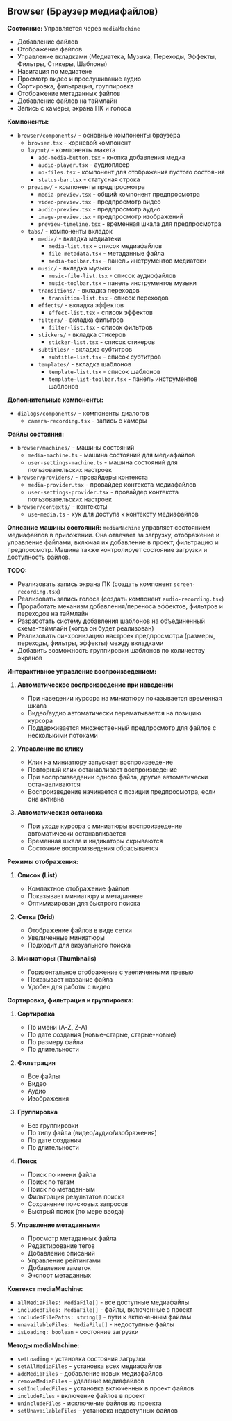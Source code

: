 ## Browser (Браузер медиафайлов)

**Состояние:** Управляется через `mediaMachine`

- Добавление файлов
- Отображение файлов
- Управление вкладками (Медиатека, Музыка, Переходы, Эффекты, Фильтры, Стикеры, Шаблоны)
- Навигация по медиатеке
- Просмотр видео и прослушивание аудио
- Сортировка, фильтрация, группировка
- Отображение метаданных файлов
- Добавление файлов на таймлайн
- Запись с камеры, экрана ПК и голоса

**Компоненты:**

- `browser/components/` - основные компоненты браузера
  - `browser.tsx` - корневой компонент
  - `layout/` - компоненты макета
    - `add-media-button.tsx` - кнопка добавления медиа
    - `audio-player.tsx` - аудиоплеер
    - `no-files.tsx` - компонент для отображения пустого состояния
    - `status-bar.tsx` - статусная строка
  - `preview/` - компоненты предпросмотра
    - `media-preview.tsx` - общий компонент предпросмотра
    - `video-preview.tsx` - предпросмотр видео
    - `audio-preview.tsx` - предпросмотр аудио
    - `image-preview.tsx` - предпросмотр изображений
    - `preview-timeline.tsx` - временная шкала для предпросмотра
  - `tabs/` - компоненты вкладок
    - `media/` - вкладка медиатеки
      - `media-list.tsx` - список медиафайлов
      - `file-metadata.tsx` - метаданные файла
      - `media-toolbar.tsx` - панель инструментов медиатеки
    - `music/` - вкладка музыки
      - `music-file-list.tsx` - список аудиофайлов
      - `music-toolbar.tsx` - панель инструментов музыки
    - `transitions/` - вкладка переходов
      - `transition-list.tsx` - список переходов
    - `effects/` - вкладка эффектов
      - `effect-list.tsx` - список эффектов
    - `filters/` - вкладка фильтров
      - `filter-list.tsx` - список фильтров
    - `stickers/` - вкладка стикеров
      - `sticker-list.tsx` - список стикеров
    - `subtitles/` - вкладка субтитров
      - `subtitle-list.tsx` - список субтитров
    - `templates/` - вкладка шаблонов
      - `template-list.tsx` - список шаблонов
      - `template-list-toolbar.tsx` - панель инструментов шаблонов

**Дополнительные компоненты:**

- `dialogs/components/` - компоненты диалогов
  - `camera-recording.tsx` - запись с камеры

**Файлы состояния:**

- `browser/machines/` - машины состояний
  - `media-machine.ts` - машина состояний для медиафайлов
  - `user-settings-machine.ts` - машина состояний для пользовательских настроек
- `browser/providers/` - провайдеры контекста
  - `media-provider.tsx` - провайдер контекста медиафайлов
  - `user-settings-provider.tsx` - провайдер контекста пользовательских настроек
- `browser/contexts/` - контексты
  - `use-media.ts` - хук для доступа к контексту медиафайлов

**Описание машины состояний:**
`mediaMachine` управляет состоянием медиафайлов в приложении. Она отвечает за загрузку, отображение и управление файлами, включая их добавление в проект, фильтрацию и предпросмотр. Машина также контролирует состояние загрузки и доступность файлов.

**TODO:**

- Реализовать запись экрана ПК (создать компонент `screen-recording.tsx`)
- Реализовать запись голоса (создать компонент `audio-recording.tsx`)
- Проработать механизм добавления/переноса эффектов, фильтров и переходов на таймлайн
- Разработать систему добавления шаблонов на объединенный схема-таймлайн (когда он будет реализован)
- Реализовать синхронизацию настроек предпросмотра (размеры, переходы, фильтры, эффекты) между вкладками
- Добавить возможность группировки шаблонов по количеству экранов

**Интерактивное управление воспроизведением:**

1. **Автоматическое воспроизведение при наведении**

   - При наведении курсора на миниатюру показывается временная шкала
   - Видео/аудио автоматически перематывается на позицию курсора
   - Поддерживается множественный предпросмотр для файлов с несколькими потоками

2. **Управление по клику**

   - Клик на миниатюру запускает воспроизведение
   - Повторный клик останавливает воспроизведение
   - При воспроизведении одного файла, другие автоматически останавливаются
   - Воспроизведение начинается с позиции предпросмотра, если она активна

3. **Автоматическая остановка**
   - При уходе курсора с миниатюры воспроизведение автоматически останавливается
   - Временная шкала и индикаторы скрываются
   - Состояние воспроизведения сбрасывается

**Режимы отображения:**

1. **Список (List)**

   - Компактное отображение файлов
   - Показывает миниатюру и метаданные
   - Оптимизирован для быстрого поиска

2. **Сетка (Grid)**

   - Отображение файлов в виде сетки
   - Увеличенные миниатюры
   - Подходит для визуального поиска

3. **Миниатюры (Thumbnails)**
   - Горизонтальное отображение с увеличенными превью
   - Показывает название файла
   - Удобен для работы с видео

**Сортировка, фильтрация и группировка:**

1. **Сортировка**

   - По имени (A-Z, Z-A)
   - По дате создания (новые-старые, старые-новые)
   - По размеру файла
   - По длительности

2. **Фильтрация**

   - Все файлы
   - Видео
   - Аудио
   - Изображения

3. **Группировка**

   - Без группировки
   - По типу файла (видео/аудио/изображения)
   - По дате создания
   - По длительности

4. **Поиск**

   - Поиск по имени файла
   - Поиск по тегам
   - Поиск по метаданным
   - Фильтрация результатов поиска
   - Сохранение поисковых запросов
   - Быстрый поиск (по мере ввода)

5. **Управление метаданными**
   - Просмотр метаданных файла
   - Редактирование тегов
   - Добавление описаний
   - Управление рейтингами
   - Добавление заметок
   - Экспорт метаданных

**Контекст mediaMachine:**

- `allMediaFiles: MediaFile[]` - все доступные медиафайлы
- `includedFiles: MediaFile[]` - файлы, включенные в проект
- `includedFilePaths: string[]` - пути к включенным файлам
- `unavailableFiles: MediaFile[]` - недоступные файлы
- `isLoading: boolean` - состояние загрузки

**Методы mediaMachine:**

- `setLoading` - установка состояния загрузки
- `setAllMediaFiles` - установка всех медиафайлов
- `addMediaFiles` - добавление новых медиафайлов
- `removeMediaFiles` - удаление медиафайлов
- `setIncludedFiles` - установка включенных в проект файлов
- `includeFiles` - включение файлов в проект
- `unincludeFiles` - исключение файлов из проекта
- `setUnavailableFiles` - установка недоступных файлов
